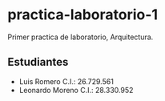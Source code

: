 # practica-laboratorio-1

Primer practica de laboratorio, Arquitectura.

## Estudiantes
- Luis Romero C.I.: 26.729.561
- Leonardo Moreno C.I.: 28.330.952

